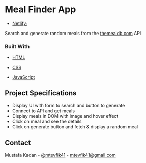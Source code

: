 <!-- ABOUT THE PROJECT -->

# Meal Finder App

- [Netlify](https://meal-finder-api-app.netlify.app/);

Search and generate random meals from the [themealdb.com](www.themealdb.com) API

### Built With

- [HTML](https://en.wikipedia.org/wiki/HTML)

- [CSS](https://en.wikipedia.org/wiki/CSS)

- [JavaScript](https://www.javascript.com/)

## Project Specifications

- Display UI with form to search and button to generate
- Connect to API and get meals
- Display meals in DOM with image and hover effect
- Click on meal and see the details
- Click on generate button and fetch & display a random meal

## Contact

Mustafa Kadan - [@mtevfik41](https://twitter.com/mtevfik41) - mtevfik41@gmail.com
